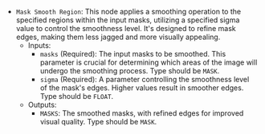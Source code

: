 - `Mask Smooth Region`: This node applies a smoothing operation to the specified regions within the input masks, utilizing a specified sigma value to control the smoothness level. It's designed to refine mask edges, making them less jagged and more visually appealing.
    - Inputs:
        - `masks` (Required): The input masks to be smoothed. This parameter is crucial for determining which areas of the image will undergo the smoothing process. Type should be `MASK`.
        - `sigma` (Required): A parameter controlling the smoothness level of the mask's edges. Higher values result in smoother edges. Type should be `FLOAT`.
    - Outputs:
        - `MASKS`: The smoothed masks, with refined edges for improved visual quality. Type should be `MASK`.
